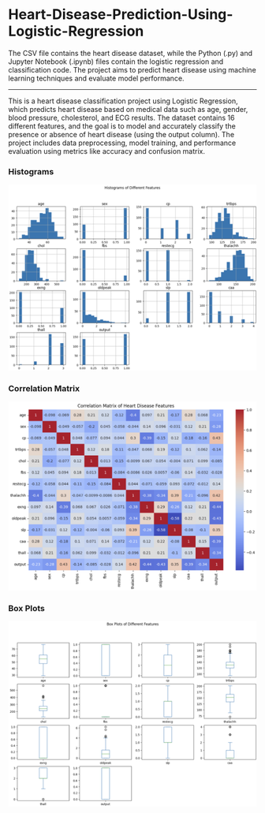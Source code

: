# Heart-Disease-Prediction-Using-Logistic-Regression
The CSV file contains the heart disease dataset, while the Python (.py) and Jupyter Notebook (.ipynb) files contain the logistic regression and classification code. The project aims to predict heart disease using machine learning techniques and evaluate model performance.
______________________________________________________________________________________________________________________________________________
This is a heart disease classification project using Logistic Regression, which predicts heart disease based on medical data such as age, gender, blood pressure, cholesterol, and ECG results. The dataset contains 16 different features, and the goal is to model and accurately classify the presence or absence of heart disease (using the output column). The project includes data preprocessing, model training, and performance evaluation using metrics like accuracy and confusion matrix.
### Histograms
![Histograms](https://github.com/PghGolafshan/Heart-Disease-Prediction-Using-Logistic-Regression/blob/main/Histograms-Pic.png?raw=true)

### Correlation Matrix
![Correlation Matrix](https://github.com/PghGolafshan/Heart-Disease-Prediction-Using-Logistic-Regression/blob/main/CorelationMatrix-Pic.png?raw=true)

### Box Plots
![Box Plots](https://github.com/PghGolafshan/Heart-Disease-Prediction-Using-Logistic-Regression/blob/main/BoxPlots-Pic.png?raw=true)
